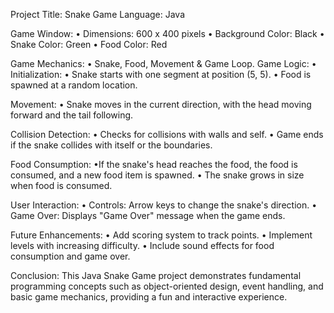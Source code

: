  Project Title: Snake Game
 Language: Java

Game Window:
  •	Dimensions: 600 x 400 pixels
  •	Background Color: Black
  •	Snake Color: Green
  •	Food Color: Red

Game Mechanics:
  •	Snake, Food, Movement & Game Loop.
Game Logic:
  •	Initialization:
  •	Snake starts with one segment at position (5, 5).
  •	Food is spawned at a random location.
  
Movement:
  •	Snake moves in the current direction, with the head moving forward and the tail following.
  
Collision Detection:
  •	Checks for collisions with walls and self.
  •	Game ends if the snake collides with itself or the boundaries.
  
Food Consumption:
  •If the snake's head reaches the food, the food is consumed, and a new food item is spawned.
  •	The snake grows in size when food is consumed.
  
User Interaction:
  •	Controls: Arrow keys to change the snake's direction.
  •	Game Over: Displays "Game Over" message when the game ends.
  
Future Enhancements:
  • Add scoring system to track points.
  • Implement levels with increasing difficulty.
  • Include sound effects for food consumption and game over.

Conclusion:
This Java Snake Game project demonstrates fundamental programming concepts such as object-oriented design, 
event handling, and basic game mechanics, providing a fun and interactive experience.
